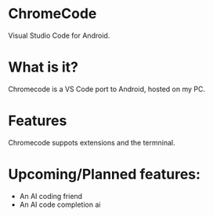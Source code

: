 # ChromeCode
Visual Studio Code for Android.

# What is it?
Chromecode is a VS Code port to Android, hosted on my PC.

# Features
Chromecode suppots extensions and the termninal.

# Upcoming/Planned features:
- An AI coding friend
- An AI code completion ai
